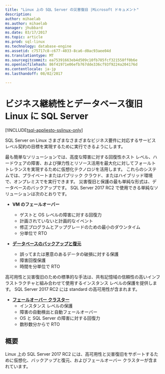```yaml
---
title: "Linux 上の SQL Server の災害復旧 |Microsoft ドキュメント"
description: 
author: mihaelab
ms.author: mihaelab
manager: jhubbard
ms.date: 03/17/2017
ms.topic: article
ms.prod: sql-linux
ms.technology: database-engine
ms.assetid: c75717c8-c677-4033-8ca6-d0ac93aee04d
ms.translationtype: MT
ms.sourcegitcommit: ea75391663eb4d509c10fb785fcf321558ff0b6e
ms.openlocfilehash: 86f41971e06efb767dde336cf93f9224a204176d
ms.contentlocale: ja-jp
ms.lasthandoff: 08/02/2017

---
```

# <a name="business-continuity-and-database-recovery-sql-server-on-linux"></a>ビジネス継続性とデータベース復旧 Linux に SQL Server

[!INCLUDE[tsql-appliesto-sslinux-only](../../docs/includes/tsql-appliesto-sslinux-only.md)]

SQL Server on Linux さまざまなさまざまなビジネス要件に対応するサービス レベル契約の目標を実現するために実行できるようにします。

最も簡単なソリューションでは、高度な障害に対する回復性ホスト レベル、ハードウェアの障害、および弾力性とリソース活用を最大化に対してフォールト トレランスを実現するために仮想化テクノロジを活用します。 これらのシステムでは、プライベートまたはパブリック クラウド、またはハイブリッド環境で、オンプレミスでを実行できます。 災害復旧と保護の最も単純な形式は、データベースのバックアップです。 SQL Server 2017 RC2 で使用できる単純なソリューションは次のとおりです。

- **VM のフェールオーバー**
    - ゲストと OS レベルの障害に対する回復力
    - 計画されていないと計画的なイベント
    - 修正プログラムとアップグレードのための最小のダウンタイム
    - 分単位で RTO


- [**データベースのバックアップと復元**](sql-server-linux-backup-and-restore-database.md) 
    - 誤ってまたは悪意のあるデータの破損に対する保護
    - 障害回復保護
    - 時間を分単位で RTO

高可用性と災害復旧のための標準的な手法は、共有記憶域の信頼性の高いインフラストラクチャと組み合わせて使用するインスタンス レベルの保護を提供します。 SQL Server 2017 RC2 には standard の高可用性が含まれます。

- [**フェールオーバー クラスター**](sql-server-linux-shared-disk-cluster-configure.md)
    - インスタンス レベルの保護
    - 障害の自動検出と自動フェールオーバー
    - OS と SQL Server の障害に対する回復力
    - 数秒数分からで RTO


## <a name="summary"></a>概要

Linux 上の SQL Server 2017 RC2 には、高可用性と災害復旧をサポートするために仮想化、バックアップと復元、およびフェールオーバー クラスターが含まれています。 
